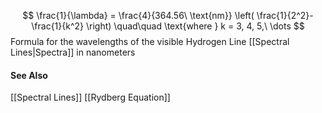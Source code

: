$$
\frac{1}{\lambda} = \frac{4}{364.56\ \text{nm}} \left( \frac{1}{2^2}-\frac{1}{k^2} \right)
\quad\quad \text{where } k = 3, 4, 5,\ \dots
$$
Formula for the wavelengths of the visible Hydrogen Line [[Spectral Lines|Spectra]] in nanometers

#### See Also
[[Spectral Lines]]
[[Rydberg Equation]]